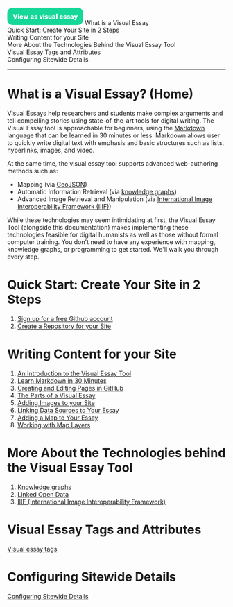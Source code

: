 <a href="https://visual-essays.app"><img src="/images/ve-button.png"></a>
What is a Visual Essay <br />
Quick Start: Create Your Site in 2 Steps <br />
Writing Content for your Site <br />
More About the Technologies Behind the Visual Essay Tool <br />
Visual Essay Tags and Attributes<br />
Configuring Sitewide Details<br />
___

# What is a Visual Essay? (Home)

Visual Essays help researchers and students make complex arguments and tell compelling stories using state-of-the-art tools for digital writing. The Visual Essay tool is approachable for beginners, using the [Markdown](https://www.markdownguide.org/getting-started/) language that can be learned in 30 minutes or less. Markdown allows user to quickly write digital text with emphasis and basic structures such as lists, hyperlinks, images, and video. 

At the same time, the visual essay tool supports advanced web-authoring methods such as:

* Mapping (via [GeoJSON](https://en.wikipedia.org/wiki/GeoJSON))
* Automatic Information Retrieval (via [knowledge graphs](https://en.wikipedia.org/wiki/Knowledge_graph))
* Advanced Image Retrieval and Manipulation (via [International Image Interoperability Framework (IIIF)](https://en.wikipedia.org/wiki/International_Image_Interoperability_Framework))

While these technologies may seem intimidating at first, the Visual Essay Tool (alongside this documentation) makes implementing these technologies feasible for digital humanists as well as those without formal computer training. You don't need to have any experience with mapping, knowledge graphs, or programming to get started. We'll walk you through every step.

# Quick Start: Create Your Site in 2 Steps

1. [Sign up for a free Github account](https://github.com/join)
2. [Create a Repository for your Site](create-repo)

# Writing Content for your Site

1. [An Introduction to the Visual Essay Tool](authoring-intro)
2. [Learn Markdown in 30 Minutes](markdown)
3. [Creating and Editing Pages in GitHub](create-and-edit-pages)
4. [The Parts of a Visual Essay](parts-of-essay)
5. [Adding Images to your Site](create-images)
6. [Linking Data Sources to Your Essay](linking-data.md)
7. [Adding a Map to Your Essay](adding-maps.md)
8. [Working with Map Layers](map-layers.md)

# More About the Technologies behind the Visual Essay Tool

1. [Knowledge graphs](knowledge-graphs.md)
2. [Linked Open Data](lod.md)
3. [IIIF (International Image Interoperability Framework)](iiif.md)

# Visual Essay Tags and Attributes

[Visual essay tags](visual-essay-tags)

# Configuring Sitewide Details

[Configuring Sitewide Details](config-site-details)
